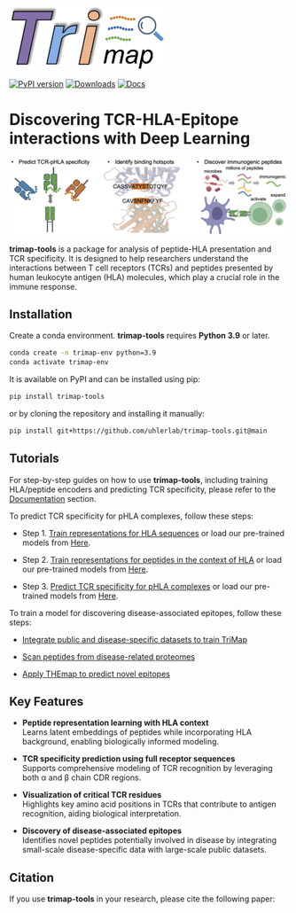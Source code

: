 
<p align="left">
  <img src="docs/source/_static/logo.png" alt="logo" width="280"/>
</p>


[![PyPI version](https://img.shields.io/pypi/v/trimap-tools)](https://pypi.org/project/trimap-tools/)
[![Downloads](https://static.pepy.tech/badge/trimap-tools)](https://pepy.tech/project/trimap-tools)
[![Docs](https://img.shields.io/badge/docs-latest-blue)](https://trimap-tools.readthedocs.io/)

# Discovering TCR-HLA-Epitope interactions with Deep Learning

<p align="center">
  <img src="docs/source/_static/diagram.png" alt="applications" width="1200"/>
</p>

**trimap-tools** is a package for analysis of peptide-HLA presentation and TCR specificity. It is designed to help researchers understand the interactions between T cell receptors (TCRs) and peptides presented by human leukocyte antigen (HLA) molecules, which play a crucial role in the immune response. 

## Installation
Create a conda environment. **trimap-tools** requires **Python 3.9** or later.
```bash
conda create -n trimap-env python=3.9
conda activate trimap-env
```
It is available on PyPI and can be installed using pip:
```bash
pip install trimap-tools
```
or by cloning the repository and installing it manually:
```bash
pip install git+https://github.com/uhlerlab/trimap-tools.git@main
```

## Tutorials
For step-by-step guides on how to use **trimap-tools**, including training HLA/peptide encoders and predicting TCR specificity, please refer to the [Documentation](https://trimap-tools.readthedocs.io/) section.

To predict TCR specificity for pHLA complexes, follow these steps:

+ Step 1. [Train representations for HLA sequences](https://trimap-tools.readthedocs.io/en/latest/Turtorial/HLA.html) or load our pre-trained models from [Here](https://drive.google.com/file/d/1WUSV3ZvzyReVeG0w3URtS1i7gDES_ltq/view?usp=drive_link).

+ Step 2. [Train representations for peptides in the context of HLA](https://trimap-tools.readthedocs.io/en/latest/Turtorial/pHLA.html) or load our pre-trained models from [Here](https://drive.google.com/file/d/1P4ryFUidP4NX1vnKhVF0ETu-nQ1sYBoA/view?usp=drive_link).

+ Step 3. [Predict TCR specificity for pHLA complexes](https://trimap-tools.readthedocs.io/en/latest/Turtorial/TCR.html) or load our pre-trained models from [Here](https://drive.google.com/file/d/1Ns0RGPDY2mFAqVaZ1oNKgxynmCfql0HH/view?usp=drive_link).

To train a model for discovering disease-associated epitopes, follow these steps:

+ [Integrate public and disease-specific datasets to train TriMap](https://trimap-tools.readthedocs.io/en/latest/Application/Train_model.html)

+ [Scan peptides from disease-related proteomes](https://trimap-tools.readthedocs.io/en/latest/Application/Screen_peptides.html)

+ [Apply THEmap to predict novel epitopes](https://trimap-tools.readthedocs.io/en/latest/Application/Predict_epitopes.html)

## Key Features

- **Peptide representation learning with HLA context**  
  Learns latent embeddings of peptides while incorporating HLA background, enabling biologically informed modeling.

- **TCR specificity prediction using full receptor sequences**  
  Supports comprehensive modeling of TCR recognition by leveraging both α and β chain CDR regions.

- **Visualization of critical TCR residues**  
  Highlights key amino acid positions in TCRs that contribute to antigen recognition, aiding biological interpretation.

- **Discovery of disease-associated epitopes**  
  Identifies novel peptides potentially involved in disease by integrating small-scale disease-specific data with large-scale public datasets.

## Citation
If you use **trimap-tools** in your research, please cite the following paper: